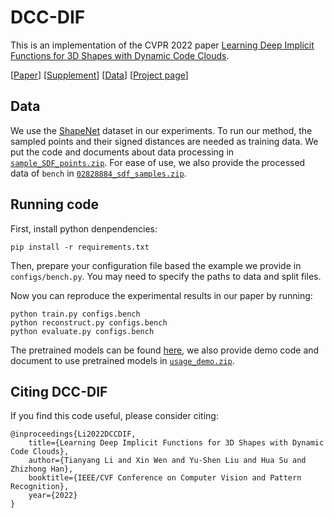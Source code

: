 # DCC-DIF

This is an implementation of the CVPR 2022 paper [Learning Deep Implicit Functions for 3D Shapes with Dynamic Code Clouds](https://arxiv.org/abs/2203.14048).

[[Paper](https://yushen-liu.github.io/main/pdf/LiuYS_CVPR2022_DCC-DIF.pdf)] [[Supplement](https://yushen-liu.github.io/main/pdf/LiuYS_CVPR2022_DCC-DIF-supp.pdf)] [[Data](https://drive.google.com/drive/folders/1UIh8AxULPi9vY0c1wuZ7HRX4XxDI6a1P?usp=sharing)] [[Project page](https://lity20.github.io/DCCDIF_project_page/)]

## Data

We use the [ShapeNet](https://shapenet.org/) dataset in our experiments. To run our method, the sampled points and their signed distances are needed as training data. We put the code and documents about data processing in [`sample_SDF_points.zip`](https://drive.google.com/drive/folders/1UIh8AxULPi9vY0c1wuZ7HRX4XxDI6a1P). For ease of use, we also provide the processed data of `bench` in [`02828884_sdf_samples.zip`](https://drive.google.com/drive/folders/1UIh8AxULPi9vY0c1wuZ7HRX4XxDI6a1P). 

## Running code

First, install python denpendencies:

```
pip install -r requirements.txt
```

Then, prepare your configuration file based the example we provide in `configs/bench.py`. You may need to specify the paths to data and split files.


Now you can reproduce the experimental results in our paper by running:
```
python train.py configs.bench
python reconstruct.py configs.bench
python evaluate.py configs.bench
```

The pretrained models can be found [here](https://drive.google.com/drive/folders/1UIh8AxULPi9vY0c1wuZ7HRX4XxDI6a1P), we also provide demo code and document to use pretrained models in [`usage_demo.zip`](https://drive.google.com/drive/folders/1UIh8AxULPi9vY0c1wuZ7HRX4XxDI6a1P).

## Citing DCC-DIF

If you find this code useful, please consider citing:
```
@inproceedings{Li2022DCCDIF,
    title={Learning Deep Implicit Functions for 3D Shapes with Dynamic Code Clouds},
    author={Tianyang Li and Xin Wen and Yu-Shen Liu and Hua Su and Zhizhong Han},
    booktitle={IEEE/CVF Conference on Computer Vision and Pattern Recognition},
    year={2022}
}
```
